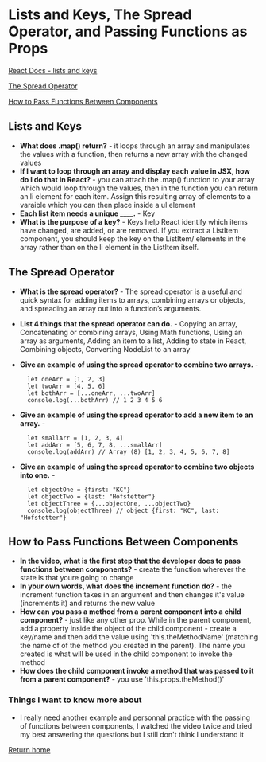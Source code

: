 # Lists and Keys, The Spread Operator, and Passing Functions as Props

[React Docs - lists and keys](https://reactjs.org/docs/lists-and-keys.html)

[The Spread Operator](https://medium.com/coding-at-dawn/how-to-use-the-spread-operator-in-javascript-b9e4a8b06fab)

[How to Pass Functions Between Components](https://www.youtube.com/watch?v=c05OL7XbwXU)

## Lists and Keys

- **What does .map() return?** - it loops through an array and manipulates the values with a function, then returns a new array with the changed values
- **If I want to loop through an array and display each value in JSX, how do I do that in React?** - you can attach the .map() function to your array which would loop through the values, then in the function you can return an li element for each item. Assign this resulting array of elements to a varaible which you can then place inside a ul element
- **Each list item needs a unique ____.** - Key
- **What is the purpose of a key?** - Keys help React identify which items have changed, are added, or are removed. If you extract a ListItem component, you should keep the key on the ListItem/ elements in the array rather than on the li element in the ListItem itself.

## The Spread Operator

- **What is the spread operator?** - The spread operator is a useful and quick syntax for adding items to arrays, combining arrays or objects, and spreading an array out into a function’s arguments.
- **List 4 things that the spread operator can do.** - Copying an array, Concatenating or combining arrays, Using Math functions, Using an array as arguments, Adding an item to a list, Adding to state in React, Combining objects, Converting NodeList to an array
- **Give an example of using the spread operator to combine two arrays.** -

        let oneArr = [1, 2, 3]
        let twoArr = [4, 5, 6]
        let bothArr = [...oneArr, ...twoArr]
        console.log(...bothArr) // 1 2 3 4 5 6

- **Give an example of using the spread operator to add a new item to an array.** -

        let smallArr = [1, 2, 3, 4]
        let addArr = [5, 6, 7, 8, ...smallArr]
        console.log(addArr) // Array (8) [1, 2, 3, 4, 5, 6, 7, 8]

- **Give an example of using the spread operator to combine two objects into one.** -

        let objectOne = {first: "KC"}
        let objectTwo = {last: "Hofstetter"}
        let objectThree = {...objectOne, ...objectTwo}
        console.log(objectThree) // object {first: "KC", last: "Hofstetter"}

## How to Pass Functions Between Components

- **In the video, what is the first step that the developer does to pass functions between components?** - create the function wherever the state is that youre going to change
- **In your own words, what does the increment function do?** - the increment function takes in an argument and then changes it's value (increments it) and returns the new value
- **How can you pass a method from a parent component into a child component?** - just like any other prop. While in the parent component, add a property inside the object of the child component - create a key/name and then add the value using 'this.theMethodName' (matching the name of of the method you created in the parent). The name you created is what will be used in the child component to invoke the method
- **How does the child component invoke a method that was passed to it from a parent component?** - you use 'this.props.theMethod()'

### Things I want to know more about

- I really need another example and personnal practice with the passing of functions between components, I watched the video twice and tried my best answering the questions but I still don't think I understand it

[Return home](https://khofstetter94.github.io/reading-notes/)
